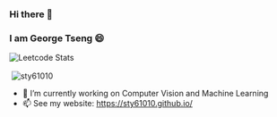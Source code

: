 ### Hi there 👋
### I am George Tseng 😄
<!--
**sty61010/sty61010** is a ✨ _special_ ✨ repository because its `README.md` (this file) appears on your GitHub profile.

Here are some ideas to get you started:

- 🔭 I’m currently working on ...
- 🌱 I’m currently learning ...
- 👯 I’m looking to collaborate on ...
- 🤔 I’m looking for help with ...
- 💬 Ask me about ...
- 📫 How to reach me: ...
- 😄 Pronouns: ...
- ⚡ Fun fact: ...
-->
![Leetcode Stats](https://leetcard.jacoblin.cool/sty61010?theme=unicorn)
<p>&nbsp;<img align="center" src="https://github-readme-stats.vercel.app/api?username=sty61010&show_icons=true&locale=en" alt="sty61010" /></p>

- 🔭 I’m currently working on Computer Vision and Machine Learning
- 📫 See my website: https://sty61010.github.io/
